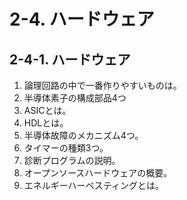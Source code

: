 # 2-4. ハードウェア

## 2-4-1. ハードウェア

1. 論理回路の中で一番作りやすいものは。
2. 半導体素子の構成部品4つ
3. ASICとは。
4. HDLとは。
5. 半導体故障のメカニズム4つ。
6. タイマーの種類3つ。
7. 診断プログラムの説明。
8. オープンソースハードウェアの概要。
9. エネルギーハーベスティングとは。
